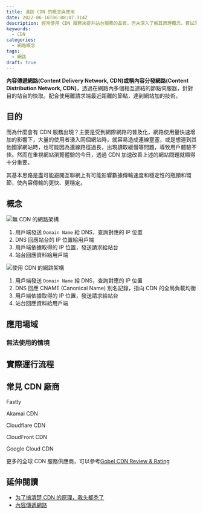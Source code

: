 ```yaml
---
title: 淺談 CDN 的概念與應用
date: 2022-06-16T06:08:07.314Z
description: 經常使用 CDN 服務來提升站台服務的品質，但未深入了解其原理概念，嘗試深入淺出的說明 CDN 概念與適用場景。
keywords:
  - CDN
categories:
  - 網路概念
tags:
  - 網路
draft: true
---
```


**內容傳遞網路(Content Delivery Network, CDN)**或稱**內容分發網路(Content Distribution Network, CDN)**，透過在網路內多個相互連結的節點伺服器，針對目的站台的快取。配合使用離請求端最近距離的節點，達到網站加的技術。

<!--more-->

## 目的

而為什麼會有 CDN 服務出現？主要是受到網際網路的普及化，網路使用量快速增加的影響下，大量的使用者湧入同個網站時，就容易造成連線壅塞，或是想連到其他國家網站時，也可能因為連線路徑過長，出現讀取緩慢等問題，導致用戶體驗不佳。然而在重視網站瀏覽體驗的今日，透過 CDN 加速改善上述的網站問題就顯得十分重要。

其基本思路是盡可能避開互聯網上有可能影響數據傳輸速度和穩定性的瓶頸和環節，使內容傳輸的更快、更穩定。

## 概念

![無 CDN 的網路架構]()

1. 用戶端發送 `Domain Name` 給 DNS，查詢對應的 IP 位置
2. DNS 回應站台的 IP 位置給用戶端
3. 用戶端依據取得的 IP 位置，發送請求給站台
4. 站台回應資料給用戶端

![使用 CDN 的網路架構]()

1. 用戶端發送 `Domain Name` 給 DNS，查詢對應的 IP 位置
2. DNS 回應 CNAME (Canonical Name) 別名記錄，指向 CDN 的全局負載均衡
3. 用戶端依據取得的 IP 位置，發送請求給站台
4. 站台回應資料給用戶端

## 應用場域

### 無法使用的情境

## 實際運行流程

## 常見 CDN 廠商

Fastly

Akamai CDN

Cloudflare CDN

CloudFront CDN

Google Cloud CDN

更多的全球 CDN 服務供應商，可以參考[Gobel CDN Review & Rating](https://www.gartner.com/reviews/market/global-cdn)

## 延伸閱讀

- [为了搞清楚 CDN 的原理，我头都秃了](https://network.51cto.com/article/680148.html)
- [內容傳遞網路](https://zh.wikipedia.org/zh-tw/%E5%85%A7%E5%AE%B9%E5%82%B3%E9%81%9E%E7%B6%B2%E8%B7%AF)